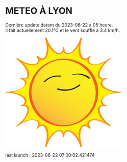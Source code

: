 # METEO À LYON

Dernière update datant du 2023-06-22 à 05 heure.  
Il fait actuellement 20.1°C et le vent souffle à 3.4 km/h.      

![](./.github/sun.png)

last launch : 2023-06-22 07:00:02.421474
